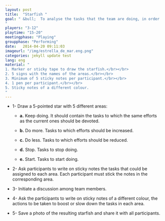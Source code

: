```yaml
---
layout: post
title:  "Starfish "
goal: " &bull;  To analyse the tasks that the team are doing, in order to know which ones to boost and which ones to stop doing.
"
players: "3-12"
playtime: "15-20"
meetingphase: "Playing"
groupphase: "Performing"
date:   2014-04-20 09:11:03
imageurl: "/img/estrella_de_mar.eng.png"
categories: jekyll update test
lang: eng
material: "
1. Marker or sticky tape to draw the starfish.</br></br>
2. 5 signs with the names of the areas.</br></br>
3. Minimum of 5 sticky notes per participant.</br></br>
4. 1 pen per participant.</br></br>
5. Sticky notes of a different colour.
"
---
```

- 1- Draw a 5-pointed star with 5 different areas:

	- <b>a.</b> Keep doing. It should contain the tasks to which the same efforts as the current ones should be devoted.

	- <b>b.</b> Do more. Tasks to which efforts should be increased.

	- <b>c.</b> Do less. Tasks to which efforts should be reduced.

	- <b>d.</b> Stop. Tasks to stop doing.

	- <b>e.</b> Start. Tasks to start doing.

- 2- Ask participants to write on sticky notes the tasks that could be assigned to each area. Each participant must stick the notes in the corresponding area.

- 3- Initiate a discussion among team members.

- 4- Ask the participants to write on sticky notes of a different colour, the actions to be taken to boost or slow down the tasks in each area.

- 5- Save a photo of the resulting starfish and share it with all participants.